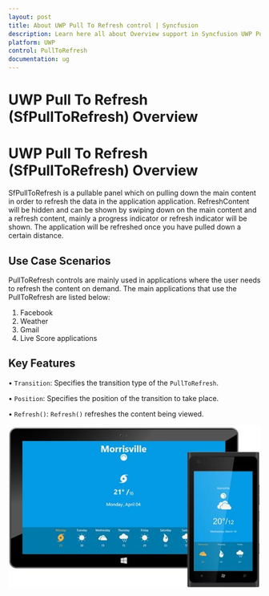 ```yaml
---
layout: post
title: About UWP Pull To Refresh control | Syncfusion
description: Learn here all about Overview support in Syncfusion UWP Pull To Refresh (SfPullToRefresh) control and more.
platform: UWP
control: PullToRefresh
documentation: ug
--- 
```


# UWP Pull To Refresh (SfPullToRefresh) Overview

# UWP Pull To Refresh (SfPullToRefresh) Overview

SfPullToRefresh is a pullable panel which on pulling down the main content in order to refresh the data in the application application.  RefreshContent will be hidden and can be shown by swiping down on the main content and a refresh content, mainly a progress indicator or refresh indicator will be shown. The application will be refreshed once you have pulled down a certain distance.

## Use Case Scenarios

PullToRefresh controls are mainly used in applications where the user needs to refresh the content on demand. The main applications that use the PullToRefresh are listed below:

1. Facebook
2. Weather
3. Gmail
4. Live Score applications

## Key Features


• `Transition`: Specifies the transition type of the `PullToRefresh`. 

• `Position`: Specifies the position of the transition to take place. 

• `Refresh()`: `Refresh()` refreshes the content being viewed.

![Overview_img1](Overview_images/Overview_img1.png)
